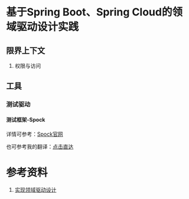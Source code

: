 # 基于Spring Boot、Spring Cloud的领域驱动设计实践

## 限界上下文

1. 权限与访问

## 工具

### 测试驱动

#### 测试框架-Spock
详情可参考：[Spock官网][spock]

也可参考我的翻译：[点击直达][yuque-spock]



# 参考资料
1. [实现领域驱动设计][ddd-implementation]

[Spock]: https://spockframework.org/

[yuque-spock]: https://www.yuque.com/lugew/spock

[ddd-implementation]: https://kdocs.cn/l/sbM4tTbSgK6m